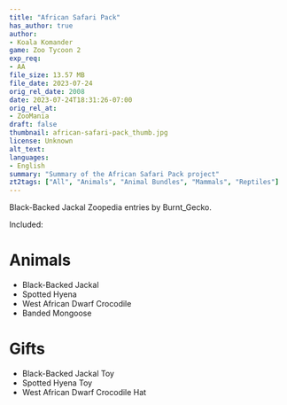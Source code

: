 ```yaml
---
title: "African Safari Pack"
has_author: true
author: 
- Koala Komander
game: Zoo Tycoon 2
exp_req: 
- AA
file_size: 13.57 MB
file_date: 2023-07-24
orig_rel_date: 2008
date: 2023-07-24T18:31:26-07:00
orig_rel_at: 
- ZooMania
draft: false
thumbnail: african-safari-pack_thumb.jpg
license: Unknown
alt_text: 
languages:
- English
summary: "Summary of the African Safari Pack project"
zt2tags: ["All", "Animals", "Animal Bundles", "Mammals", "Reptiles"]
---
```


Black-Backed Jackal Zoopedia entries by Burnt_Gecko.

Included:

# Animals
- Black-Backed Jackal
- Spotted Hyena
- West African Dwarf Crocodile
- Banded Mongoose

# Gifts
- Black-Backed Jackal Toy
- Spotted Hyena Toy
- West African Dwarf Crocodile Hat